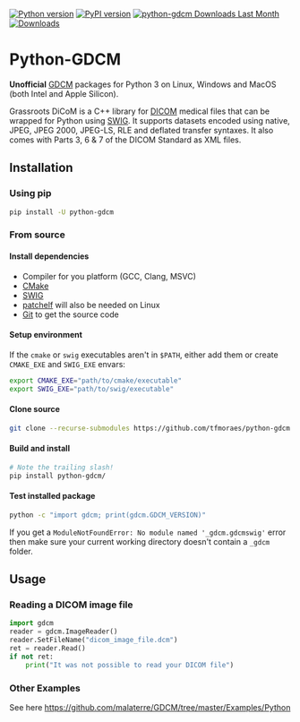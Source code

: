 [![Python version](https://img.shields.io/pypi/pyversions/python-gdcm.svg)](https://img.shields.io/pypi/pyversions/python-gdcm.svg)
[![PyPI version](https://badge.fury.io/py/python-gdcm.svg)](https://badge.fury.io/py/python-gdcm)
[![python-gdcm Downloads Last Month](https://assets.piptrends.com/get-last-month-downloads-badge/python-gdcm.svg 'python-gdcm Downloads Last Month by pip Trends')](https://piptrends.com/package/python-gdcm)
[![Downloads](https://static.pepy.tech/badge/python-gdcm)](https://pepy.tech/project/python-gdcm)

# Python-GDCM

**Unofficial** [GDCM](http://gdcm.sourceforge.net/wiki/index.php/Main_Page) packages for Python 3 on Linux, Windows and MacOS (both Intel and Apple Silicon).

Grassroots DiCoM is a C++ library for [DICOM](https://www.dicomstandard.org/) medical files that can be wrapped for Python using [SWIG](http://www.swig.org/). It supports datasets encoded using native, JPEG, JPEG 2000, JPEG-LS, RLE and deflated transfer syntaxes. It also comes with Parts 3, 6 & 7 of the DICOM Standard as XML files.

## Installation

### Using pip

```bash
pip install -U python-gdcm
```

### From source

#### Install dependencies
- Compiler for you platform (GCC, Clang, MSVC)
- [CMake](https://cmake.org/)
- [SWIG](http://www.swig.org/)
- [patchelf](https://github.com/NixOS/patchelf) will also be needed on Linux
- [Git](https://git-scm.com/) to get the source code

#### Setup environment
If the `cmake` or `swig` executables aren't in `$PATH`, either add them or create  `CMAKE_EXE` and `SWIG_EXE` envars:
```bash
export CMAKE_EXE="path/to/cmake/executable"
export SWIG_EXE="path/to/swig/executable"
```

#### Clone source
```bash
git clone --recurse-submodules https://github.com/tfmoraes/python-gdcm
```

#### Build and install
```bash
# Note the trailing slash!
pip install python-gdcm/
```

#### Test installed package
```bash
python -c "import gdcm; print(gdcm.GDCM_VERSION)"
```
If you get a `ModuleNotFoundError: No module named '_gdcm.gdcmswig'` error then make sure your current working directory doesn't contain a `_gdcm` folder.

## Usage

### Reading a DICOM image file

```python
import gdcm
reader = gdcm.ImageReader()
reader.SetFileName("dicom_image_file.dcm")
ret = reader.Read()
if not ret:
    print("It was not possible to read your DICOM file")
```

### Other Examples

See here https://github.com/malaterre/GDCM/tree/master/Examples/Python
